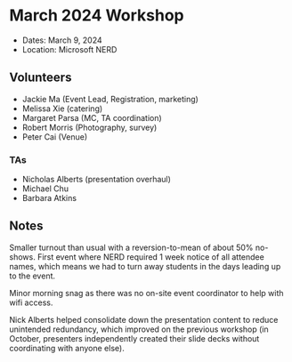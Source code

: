 # March 2024 Workshop

* Dates: March 9, 2024
* Location: Microsoft NERD

## Volunteers

* Jackie Ma (Event Lead, Registration, marketing)
* Melissa Xie (catering)
* Margaret Parsa (MC, TA coordination)
* Robert Morris (Photography, survey)
* Peter Cai (Venue)

### TAs

* Nicholas Alberts (presentation overhaul)
* Michael Chu
* Barbara Atkins

## Notes

Smaller turnout than usual with a reversion-to-mean of about 50% no-shows. First event where NERD required 1 week notice of all attendee names, which means we had to turn away students in the days leading up to the event.

Minor morning snag as there was no on-site event coordinator to help with wifi access.

Nick Alberts helped consolidate down the presentation content to reduce unintended redundancy, which improved on the previous workshop (in October, presenters independently created their slide decks without coordinating with anyone else).
